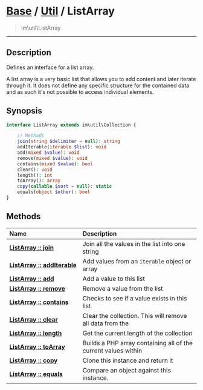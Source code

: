 # [Base](Base.md) / [Util](Util.md) / ListArray
 > im\util\ListArray
____

## Description
Defines an interface for a list array.

A list array is a very basic list that allows you to add content and later iterate through it.
It does not define any specific structure for the contained data and as such it's not
possible to access individual elements.

## Synopsis
```php
interface ListArray extends im\util\Collection {

    // Methods
    join(string $delimiter = null): string
    addIterable(iterable $list): void
    add(mixed $value): void
    remove(mixed $value): void
    contains(mixed $value): bool
    clear(): void
    length(): int
    toArray(): array
    copy(callable $sort = null): static
    equals(object $other): bool
}
```

## Methods
| Name | Description |
| :--- | :---------- |
| [__ListArray&nbsp;::&nbsp;join__](Util-ListArray_join.md) | Join all the values in the list into one string |
| [__ListArray&nbsp;::&nbsp;addIterable__](Util-ListArray_addIterable.md) | Add values from an `iterable` object or array |
| [__ListArray&nbsp;::&nbsp;add__](Util-ListArray_add.md) | Add a value to this list |
| [__ListArray&nbsp;::&nbsp;remove__](Util-ListArray_remove.md) | Remove a value from the list |
| [__ListArray&nbsp;::&nbsp;contains__](Util-ListArray_contains.md) | Checks to see if a value exists in this list |
| [__ListArray&nbsp;::&nbsp;clear__](Util-ListArray_clear.md) | Clear the collection. This will remove all data from the |
| [__ListArray&nbsp;::&nbsp;length__](Util-ListArray_length.md) | Get the current length of the collection |
| [__ListArray&nbsp;::&nbsp;toArray__](Util-ListArray_toArray.md) | Builds a PHP array containing all of the current values within |
| [__ListArray&nbsp;::&nbsp;copy__](Util-ListArray_copy.md) | Clone this instance and return it |
| [__ListArray&nbsp;::&nbsp;equals__](Util-ListArray_equals.md) | Compare an object against this instance. |
